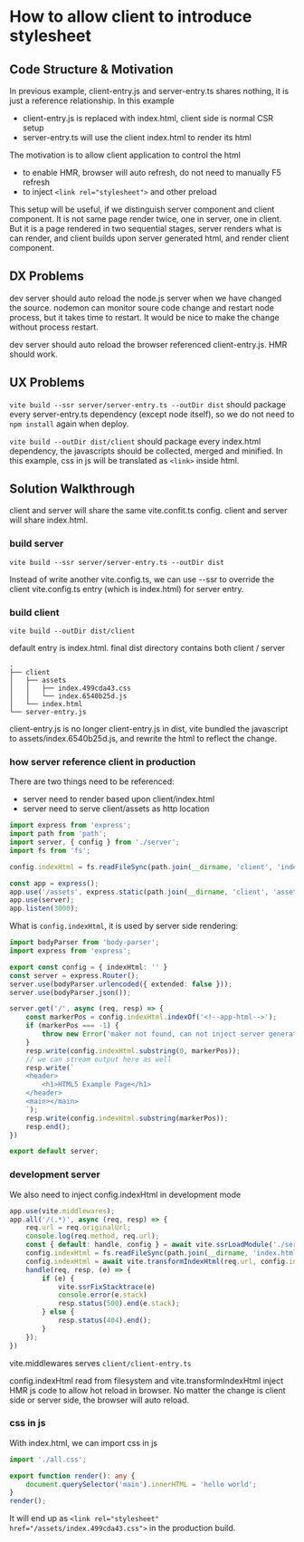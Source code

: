 # How to allow client to introduce stylesheet

## Code Structure & Motivation

In previous example, client-entry.js and server-entry.ts shares nothing, it is just a reference relationship. In this example

* client-entry.js is replaced with index.html, client side is normal CSR setup
* server-entry.ts will use the client index.html to render its html

The motivation is to allow client application to control the html

* to enable HMR, browser will auto refresh, do not need to manually F5 refresh
* to inject `<link rel="stylesheet">` and other preload

This setup will be useful, if we distinguish server component and client component. It is not same page render twice, one in server, one in client. But it is a page rendered in two sequential stages, server renders what is can render, and client builds upon server generated html, and render client component.

## DX Problems

dev server should auto reload the node.js server when we have changed the source. nodemon can monitor soure code change and restart node process, but it takes time to restart. It would be nice to make the change without process restart.

dev server should auto reload the browser referenced client-entry.js. HMR should work.

## UX Problems

`vite build --ssr server/server-entry.ts --outDir dist` should package every server-entry.ts dependency (except node itself), so we do not need to `npm install` again when deploy.

`vite build --outDir dist/client` should package every index.html dependency, the javascripts should be collected, merged and minified. In this example, css in js will be translated as `<link>` inside html.

## Solution Walkthrough

client and server will share the same vite.confit.ts config. client and server will share index.html.

### build server

```
vite build --ssr server/server-entry.ts --outDir dist
```

Instead of write another vite.config.ts, we can use --ssr to override the client vite.config.ts entry (which is index.html) for server entry.

### build client

```
vite build --outDir dist/client
```

default entry is index.html. final dist directory contains both client / server


```
.
├── client
│   ├── assets
│   │   ├── index.499cda43.css
│   │   └── index.6540b25d.js
│   └── index.html
└── server-entry.js
```

client-entry.js is no longer client-entry.js in dist, vite bundled the javascript to assets/index.6540b25d.js, and rewrite the html to reflect the change.

### how server reference client in production

There are two things need to be referenced:

* server need to render based upon client/index.html
* server need to serve client/assets as http location

```ts
import express from 'express';
import path from 'path';
import server, { config } from './server';
import fs from 'fs';

config.indexHtml = fs.readFileSync(path.join(__dirname, 'client', 'index.html'), 'utf-8');

const app = express();
app.use('/assets', express.static(path.join(__dirname, 'client', 'assets')));
app.use(server);
app.listen(3000);
```

What is `config.indexHtml`, it is used by server side rendering:

```ts
import bodyParser from 'body-parser';
import express from 'express';

export const config = { indexHtml: '' }
const server = express.Router();
server.use(bodyParser.urlencoded({ extended: false }));
server.use(bodyParser.json());

server.get('/', async (req, resp) => {
    const markerPos = config.indexHtml.indexOf('<!--app-html-->');
    if (markerPos === -1) {
        throw new Error('maker not found, can not inject server generated content');
    }
    resp.write(config.indexHtml.substring(0, markerPos));
    // we can stream output here as well
    resp.write(`
    <header>
        <h1>HTML5 Example Page</h1>
    </header>
    <main></main>
    `);
    resp.write(config.indexHtml.substring(markerPos));
    resp.end();
})

export default server;
```

### development server

We also need to inject config.indexHtml in development mode

```ts
app.use(vite.middlewares);
app.all('/(.*)', async (req, resp) => {
    req.url = req.originalUrl;
    console.log(req.method, req.url);
    const { default: handle, config } = await vite.ssrLoadModule('./server/server.ts');
    config.indexHtml = fs.readFileSync(path.join(__dirname, 'index.html'), 'utf-8');
    config.indexHtml = await vite.transformIndexHtml(req.url, config.indexHtml);
    handle(req, resp, (e) => {
        if (e) {
            vite.ssrFixStacktrace(e)
            console.error(e.stack)
            resp.status(500).end(e.stack);
        } else {
            resp.status(404).end();
        }
    });
})
```

vite.middlewares serves `client/client-entry.ts`

config.indexHtml read from filesystem and vite.transformIndexHtml inject HMR js code to allow hot reload in browser. No matter the change is client side or server side, the browser will auto reload.

### css in js

With index.html, we can import css in js

```ts
import './all.css';

export function render(): any {
    document.querySelector('main').innerHTML = 'hello world';
}
render();
```

It will end up as `<link rel="stylesheet" href="/assets/index.499cda43.css">` in the production build.